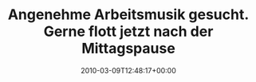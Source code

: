 ---
retweeted: false
source: <a href="http://twitter.com" rel="nofollow">Twitter Web Client</a>
entities:
  hashtags: []
  symbols: []
  user_mentions: []
  urls: []
display_text_range:
- '0'
- '100'
favorite_count: '0'
id_str: '10218991163'
truncated: false
retweet_count: '0'
id: '10218991163'
created_at: Tue Mar 09 12:48:17 +0000 2010
favorited: false
full_text: Angenehme Arbeitsmusik gesucht. Gerne flott jetzt nach der Mittagspause.
  Eure (Spotifiy-)Vorschläge?
lang: de
tags:
- pesos/twitter
date: '2010-03-09T12:48:17+00:00'
src: https://twitter.com/bascht/status/10218991163
original_url: https://twitter.com/bascht/status/10218991163
type: twitter_tweet
text: Angenehme Arbeitsmusik gesucht. Gerne flott jetzt nach der Mittagspause. Eure
  (Spotifiy-)Vorschläge?
title: Angenehme Arbeitsmusik gesucht. Gerne flott jetzt nach der Mittagspause

---